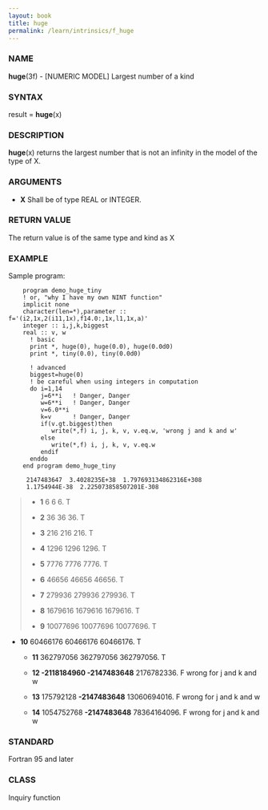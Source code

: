 ```yaml
---
layout: book
title: huge
permalink: /learn/intrinsics/f_huge
---
```

### NAME

**huge**(3f) - \[NUMERIC MODEL\] Largest number of a
kind

### SYNTAX

result = **huge**(x)

### DESCRIPTION

**huge**(x) returns the largest number that is not an infinity in the
model of the type of X.

### ARGUMENTS

  - **X**
    Shall be of type REAL or INTEGER.

### RETURN VALUE

The return value is of the same type and kind as X

### EXAMPLE

Sample program:

```
    program demo_huge_tiny
    ! or, "why I have my own NINT function"
    implicit none
    character(len=*),parameter :: f='(i2,1x,2(i11,1x),f14.0:,1x,l1,1x,a)'
    integer :: i,j,k,biggest
    real :: v, w
      ! basic
      print *, huge(0), huge(0.0), huge(0.0d0)
      print *, tiny(0.0), tiny(0.0d0)

      ! advanced
      biggest=huge(0)
      ! be careful when using integers in computation
      do i=1,14
         j=6**i   ! Danger, Danger
         w=6**i   ! Danger, Danger
         v=6.0**i
         k=v      ! Danger, Danger
         if(v.gt.biggest)then
            write(*,f) i, j, k, v, v.eq.w, 'wrong j and k and w'
         else
            write(*,f) i, j, k, v, v.eq.w
         endif
      enddo
    end program demo_huge_tiny

     2147483647  3.4028235E+38  1.797693134862316E+308
     1.1754944E-38  2.225073858507201E-308
```

>   - **1**
>     6 6 6. T
>
>   - **2**
>     36 36 36. T
>
>   - **3**
>     216 216 216. T
>
>   - **4**
>     1296 1296 1296. T
>
>   - **5**
>     7776 7776 7776. T
>
>   - **6**
>     46656 46656 46656. T
>
>   - **7**
>     279936 279936 279936. T
>
>   - **8**
>     1679616 1679616 1679616. T
>
>   - **9**
>     10077696 10077696 10077696. T

  - **10**
    60466176 60466176 60466176. T

      - **11**
        362797056 362797056 362797056. T

      - **12 **-2118184960** **-2147483648****
        2176782336\. F wrong for j and k and w

      - **13**
        175792128 **-2147483648** 13060694016. F wrong for j and k and w

      - **14**
        1054752768 **-2147483648** 78364164096. F wrong for j and k and
        w

### STANDARD

Fortran 95 and later

### CLASS

Inquiry function

